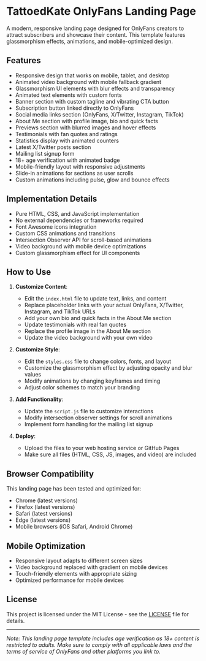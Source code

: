 # TattoedKate OnlyFans Landing Page

A modern, responsive landing page designed for OnlyFans creators to attract subscribers and showcase their content. This template features glassmorphism effects, animations, and mobile-optimized design.

## Features

- Responsive design that works on mobile, tablet, and desktop
- Animated video background with mobile fallback gradient
- Glassmorphism UI elements with blur effects and transparency
- Animated text elements with custom fonts
- Banner section with custom tagline and vibrating CTA button
- Subscription button linked directly to OnlyFans
- Social media links section (OnlyFans, X/Twitter, Instagram, TikTok)
- About Me section with profile image, bio and quick facts
- Previews section with blurred images and hover effects
- Testimonials with fan quotes and ratings
- Statistics display with animated counters
- Latest X/Twitter posts section
- Mailing list signup form
- 18+ age verification with animated badge
- Mobile-friendly layout with responsive adjustments
- Slide-in animations for sections as user scrolls
- Custom animations including pulse, glow and bounce effects

## Implementation Details

- Pure HTML, CSS, and JavaScript implementation
- No external dependencies or frameworks required
- Font Awesome icons integration
- Custom CSS animations and transitions
- Intersection Observer API for scroll-based animations
- Video background with mobile device optimizations
- Custom glassmorphism effect for UI components

## How to Use

1. **Customize Content**:
   - Edit the `index.html` file to update text, links, and content
   - Replace placeholder links with your actual OnlyFans, X/Twitter, Instagram, and TikTok URLs
   - Add your own bio and quick facts in the About Me section
   - Update testimonials with real fan quotes
   - Replace the profile image in the About Me section
   - Update the video background with your own video

2. **Customize Style**:
   - Edit the `styles.css` file to change colors, fonts, and layout
   - Customize the glassmorphism effect by adjusting opacity and blur values
   - Modify animations by changing keyframes and timing
   - Adjust color schemes to match your branding

3. **Add Functionality**:
   - Update the `script.js` file to customize interactions
   - Modify intersection observer settings for scroll animations
   - Implement form handling for the mailing list signup

4. **Deploy**:
   - Upload the files to your web hosting service or GitHub Pages
   - Make sure all files (HTML, CSS, JS, images, and video) are included

## Browser Compatibility

This landing page has been tested and optimized for:
- Chrome (latest versions)
- Firefox (latest versions)
- Safari (latest versions)
- Edge (latest versions)
- Mobile browsers (iOS Safari, Android Chrome)

## Mobile Optimization

- Responsive layout adapts to different screen sizes
- Video background replaced with gradient on mobile devices
- Touch-friendly elements with appropriate sizing
- Optimized performance for mobile devices

## License

This project is licensed under the MIT License - see the [LICENSE](LICENSE) file for details.

---

*Note: This landing page template includes age verification as 18+ content is restricted to adults. Make sure to comply with all applicable laws and the terms of service of OnlyFans and other platforms you link to.* 